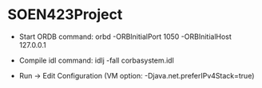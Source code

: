 # SOEN423Project

* Start ORDB command: 
orbd -ORBInitialPort 1050 -ORBInitialHost 127.0.0.1
* Compile idl command: idlj -fall corbasystem.idl


* Run -> Edit Configuration (VM option: -Djava.net.preferIPv4Stack=true)